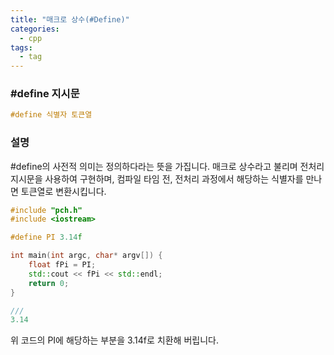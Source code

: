 ```yaml
---
title: "매크로 상수(#Define)"
categories:
  - cpp
tags:
  - tag
---
```


### #define 지시문
```cpp
#define 식별자 토큰열
```

### 설명
#define의 사전적 의미는 정의하다라는 뜻을 가집니다.
매크로 상수라고 불리며 전처리 지시문을 사용하여 구현하며,
컴파일 타임 전, 전처리 과정에서 해당하는 식별자를 만나면 토큰열로 변환시킵니다.


```cpp
#include "pch.h"
#include <iostream>

#define PI 3.14f

int main(int argc, char* argv[]) {
	float fPi = PI;
	std::cout << fPi << std::endl;
	return 0;
}

///
3.14
```
위 코드의 PI에 해당하는 부분을 3.14f로 치환해 버립니다.

